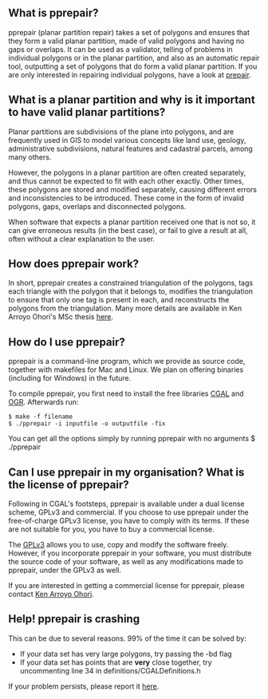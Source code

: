 ## What is pprepair?

pprepair (planar partition repair) takes a set of polygons and ensures that they form a valid planar partition, made of valid polygons and having no gaps or overlaps. It can be used as a validator, telling of problems in individual polygons or in the planar partition, and also as an automatic repair tool, outputting a set of polygons that do form a valid planar partition. If you are only interested in repairing individual polygons, have a look at [prepair](https://github.com/tudelft-gist/prepair).

## What is a planar partition and why is it important to have valid planar partitions?

Planar partitions are subdivisions of the plane into polygons, and are frequently used in GIS to model various concepts like land use, geology, administrative subdivisions, natural features and cadastral parcels, among many others.

However, the polygons in a planar partition are often created separately, and thus cannot be expected to fit with each other exactly. Other times, these polygons are stored and modified separately, causing different errors and inconsistencies to be introduced. These come in the form of invalid polygons, gaps, overlaps and disconnected polygons.

When software that expects a planar partition received one that is not so, it can give erroneous results (in the best case), or fail to give a result at all, often without a clear explanation to the user.

## How does pprepair work?

In short, pprepair creates a constrained triangulation of the polygons, tags each triangle with the polygon that it belongs to, modifies the triangulation to ensure that only one tag is present in each, and reconstructs the polygons from the triangulation. Many more details are available in Ken Arroyo Ohori's MSc thesis [here](http://www.gdmc.nl/ken/files/10mscthesis.pdf).

## How do I use pprepair?

pprepair is a command-line program, which we provide as source code, together with makefiles for Mac and Linux. We plan on offering binaries (including for Windows) in the future.

To compile pprepair, you first need to install the free libraries [CGAL](http://www.cgal.org) and [OGR](http://www.gdal.org/ogr/). Afterwards run:

    $ make -f filename
    $ ./pprepair -i inputfile -o outputfile -fix

You can get all the options simply by running pprepair with no arguments
    $ ./pprepair

## Can I use pprepair in my organisation? What is the license of pprepair?

Following in CGAL's footsteps, pprepair is available under a dual license scheme, GPLv3 and commercial. If you choose to use pprepair under the free-of-charge GPLv3 license, you have to comply with its terms. If these are not suitable for you, you have to buy a commercial license.

The [GPLv3](http://www.gnu.org/copyleft/gpl.html) allows you to use, copy and modify the software freely. However, if you incorporate pprepair in your software, you must distribute the source code of your software, as well as any modifications made to pprepair, under the GPLv3 as well.

If you are interested in getting a commercial license for pprepair, please contact [Ken Arroyo Ohori](mailto:g.a.k.arroyoohori@tudelft.nl).

## Help! pprepair is crashing

This can be due to several reasons. 99% of the time it can be solved by:
  - If your data set has very large polygons, try passing the -bd flag
  - If your data set has points that are **very** close together, try uncommenting line 34 in definitions/CGALDefinitions.h

If your problem persists, please report it [here](https://github.com/tudelft-gist/pprepair/issues?state=open).

